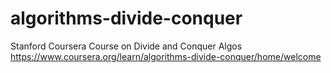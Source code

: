 # algorithms-divide-conquer
Stanford Coursera Course on Divide and Conquer Algos
https://www.coursera.org/learn/algorithms-divide-conquer/home/welcome
